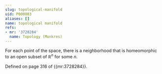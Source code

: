 ```yaml
---
slug: topological-manifold
uid: P000083
aliases: []
name: topological manifold
refs:
- mr: '3728284'
  name: Topology (Munkres)
---
```

For each point of the space, there is a neighborhood that is homeomorphic to an open subset of $\mathbb R^n$ for some $n$.

Defined on page 316 of {{mr:3728284}}.

